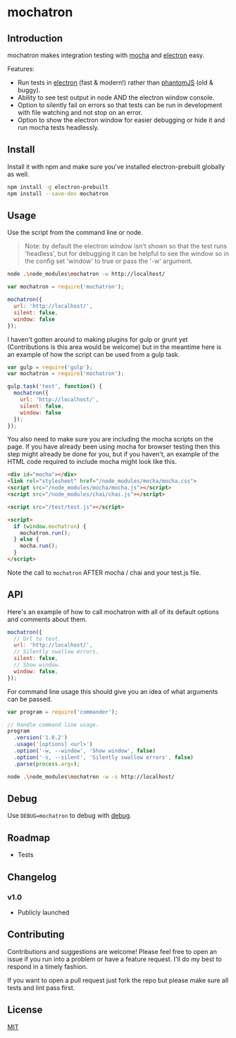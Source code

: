 # mochatron

## Introduction

mochatron makes integration testing with [mocha](https://mochajs.org/) and [electron](http://electron.atom.io/) easy.

Features:
- Run tests in [electron](http://electron.atom.io/) (fast & modern!) rather than [phantomJS](http://phantomjs.org/) (old & buggy).
- Ability to see test output in node AND the electron window console.
- Option to silently fail on errors so that tests can be run in development with file watching and not stop on an error.
- Option to show the electron window for easier debugging or hide it and run mocha tests headlessly.

## Install

Install it with npm and make sure you've installed electron-prebuilt globally as well.

```sh
npm install -g electron-prebuilt
npm install --save-dev mochatron
```


## Usage

Use the script from the command line or node.

> Note: by default the electron window isn't shown so that the test runs 'headless', but for debugging it can be helpful to see the window so in the config set 'window' to true or pass the '-w' argument.

```sh
node .\node_modules\mochatron -w http://localhost/
```

```javascript
var mochatron = require('mochatron');

mochatron({
  url: 'http://localhost/',
  silent: false,
  window: false
});
```

I haven't gotten around to making plugins for gulp or grunt yet (Contributions is this area would be welcome) but in the meantime here is an example of how the script can be used from a gulp task.

```javascript
var gulp = require('gulp');
var mochatron = require('mochatron');

gulp.task('test', function() {
  mochatron({
    url: 'http://localhost/',
    silent: false,
    window: false
  });
});
```

You also need to make sure you are including the mocha scripts on the page. If you have already been using mocha for browser testing then this step might already be done for you, but if you haven't, an example of the HTML code required to include mocha might look like this.

```html
<div id="mocha"></div>
<link rel="stylesheet" href="/node_modules/mocha/mocha.css">
<script src="/node_modules/mocha/mocha.js"></script>
<script src="/node_modules/chai/chai.js"></script>

<script src="/test/test.js"></script>

<script>
  if (window.mochatron) {
    mochatron.run();
  } else {
    mocha.run();
  }
</script>
```

Note the call to `mochatron` AFTER mocha / chai and your test.js file.

## API

Here's an example of how to call mochatron with all of its default options and comments about them.

```javascript
mochatron({
  // Url to test.
  url: 'http://localhost/',
  // Silently swallow errors.
  silent: false,
  // Show window.
  window: false,
});
```

For command line usage this should give you an idea of what arguments can be passed.

```javascript
var program = require('commander');

// Handle command line usage.
program
  .version('1.0.2')
  .usage('[options] <url>')
  .option('-w, --window', 'Show window', false)
  .option('-s, --silent', 'Silently swallow errors', false)
  .parse(process.argv);
```

```sh
node .\node_modules\mochatron -w -s http://localhost/
```

## Debug

Use `DEBUG=mochatron` to debug with [debug](https://www.npmjs.com/package/debug).

## Roadmap

- Tests


## Changelog

### v1.0
- Publicly launched


## Contributing

Contributions and suggestions are welcome! Please feel free to open an issue if you run into a problem or have a feature request. I'll do my best to respond in a timely fashion.

If you want to open a pull request just fork the repo but please make sure all tests and lint pass first.


## License

[MIT]('http://opensource.org/licenses/MIT')
